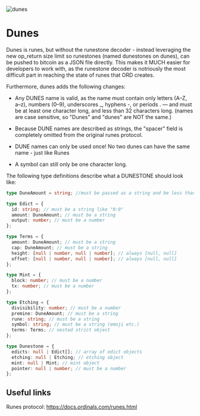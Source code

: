 ![dunes](https://github.com/user-attachments/assets/151acbc4-8668-43b8-aae7-131f3a5bed09)

# Dunes

Dunes is runes, but without the runestone decoder - instead leveraging the new op_return size limit so runestones (named dunestones on dunes), can be pushed to
bitcoin as a JSON file directly. This makes it MUCH easier for developers to work with, as the runestone decoder is notriously the most difficult part in reaching
the state of runes that ORD creates.

Furthermore, dunes adds the following changes:

- Any DUNES name is valid, as the name must contain only letters (A–Z, a–z), numbers (0–9), underscores \_, hyphens -, or periods . — and must be at least one character long, and less than 32 characters long. (names are case sensitive, so "Dunes" and "dunes" are NOT the same.)

- Because DUNE names are described as strings, the "spacer" field is completely omitted from the original runes protocol.

- DUNE names can only be used once! No two dunes can have the same name - just like Runes

- A symbol can still only be one character long.

The following type definitions describe what a DUNESTONE should look like:

```ts
type DuneAmount = string; //must be passed as a string and be less than u128::MAX

type Edict = {
  id: string; // must be a string like "0:0"
  amount: DuneAmount; // must be a string
  output: number; // must be a number
};

type Terms = {
  amount: DuneAmount; // must be a string
  cap: DuneAmount; // must be a string
  height: [null | number, null | number]; // always [null, null]
  offset: [null | number, null | number]; // always [null, null]
};

type Mint = {
  block: number; // must be a number
  tx: number; // must be a number
};

type Etching = {
  divisibility: number; // must be a number
  premine: DuneAmount; // must be a string
  rune: string; // must be a string
  symbol: string; // must be a string (emoji etc.)
  terms: Terms; // nested strict object
};

type Dunestone = {
  edicts: null | Edict[]; // array of edict objects
  etching: null | Etching; // etching object
  mint: null | Mint; // mint object
  pointer: null | number; // must be a number
};
```

## Useful links

Runes protocol: https://docs.ordinals.com/runes.html
